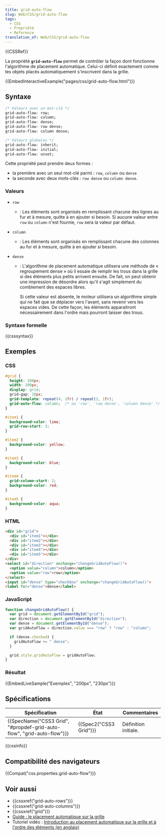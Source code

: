 ```yaml
---
title: grid-auto-flow
slug: Web/CSS/grid-auto-flow
tags:
  - CSS
  - Propriété
  - Reference
translation_of: Web/CSS/grid-auto-flow
---
```

{{CSSRef}}

La propriété **`grid-auto-flow`** permet de contrôler la façon dont fonctionne l'algorithme de placement automatique. Celui-ci définit exactement comme les objets placés automatiquement s'inscrivent dans la grille.

{{EmbedInteractiveExample("pages/css/grid-auto-flow.html")}}

## Syntaxe

```css
/* Valeurs avec un mot-clé */
grid-auto-flow: row;
grid-auto-flow: column;
grid-auto-flow: dense;
grid-auto-flow: row dense;
grid-auto-flow: column dense;

/* Valeurs globales */
grid-auto-flow: inherit;
grid-auto-flow: initial;
grid-auto-flow: unset;
```

Cette propriété peut prendre deux formes :

- la première avec un seul mot-clé parmi : `row`, `column` ou `dense`
- la seconde avec deux mots-clés : `row dense` ou `column dense`.

### Valeurs

- `row`
  - : Les éléments sont organisés en remplissant chacune des lignes au fur et à mesure, quitte à en ajouter si besoin. Si aucune valeur entre `row` ou `column` n'est fournie, `row` sera la valeur par défaut.
- `column`
  - : Les éléments sont organisés en remplissant chacune des colonnes au fur et à mesure, quitte à en ajouter si besoin.
- `dense`

  - : L'algorithme de placement automatique utilisera une méthode de « regroupement dense » où il essaie de remplir les trous dans la grille si des éléments plus petits arrivent ensuite. De fait, on peut obtenir une impression de désordre alors qu'il s'agit simplement du comblement des espaces libres.

    Si cette valeur est absente, le moteur utilisera un algorithme simple qui ne fait que se déplacer vers l'avant, sans revenir vers les espaces vides. De cette façon, les éléments apparaitront nécessairement dans l'ordre mais pourront laisser des trous.

### Syntaxe formelle

{{csssyntax}}

## Exemples

### CSS

```css
#grid {
  height: 200px;
  width: 200px;
  display: grid;
  grid-gap: 10px;
  grid-template: repeat(4, 1fr) / repeat(2, 1fr);
  grid-auto-flow: column;  /* ou 'row', 'row dense', 'column dense' */
}

#item1 {
  background-color: lime;
  grid-row-start: 3;
}

#item2 {
  background-color: yellow;
}

#item3 {
  background-color: blue;
}

#item4 {
  grid-column-start: 2;
  background-color: red;
}

#item5 {
  background-color: aqua;
}
```

### HTML

```html
<div id="grid">
  <div id="item1"></div>
  <div id="item2"></div>
  <div id="item3"></div>
  <div id="item4"></div>
  <div id="item5"></div>
</div>
<select id="direction" onchange="changeGridAutoFlow()">
  <option value="column">column</option>
  <option value="row">row</option>
</select>
<input id="dense" type="checkbox" onchange="changeGridAutoFlow()">
<label for="dense">dense</label>
```

### JavaScript

```js
function changeGridAutoFlow() {
  var grid = document.getElementById("grid");
  var direction = document.getElementById("direction");
  var dense = document.getElementById("dense");
  var gridAutoFlow = direction.value === "row" ? "row" : "column";

  if (dense.checked) {
    gridAutoFlow += " dense";
  }

  grid.style.gridAutoFlow = gridAutoFlow;
}
```

### Résultat

{{EmbedLiveSample("Exemples", "200px", "230px")}}

## Spécifications

| Spécification                                                                                | État                         | Commentaires         |
| -------------------------------------------------------------------------------------------- | ---------------------------- | -------------------- |
| {{SpecName("CSS3 Grid", "#propdef-grid-auto-flow", "grid-auto-flow")}} | {{Spec2("CSS3 Grid")}} | Définition initiale. |

{{cssinfo}}

## Compatibilité des navigateurs

{{Compat("css.properties.grid-auto-flow")}}

## Voir aussi

- {{cssxref("grid-auto-rows")}}
- {{cssxref("grid-auto-columns")}}
- {{cssxref("grid")}}
- [Guide : le placement automatique sur la grille](/fr/docs/Web/CSS/CSS_Grid_Layout/Placement_automatique_sur_une_grille_CSS)
- Tutoriel vidéo : [Introduction au placement automatique sur la grille et à l'ordre des éléments (en anglais)](http://gridbyexample.com/video/series-auto-placement-order/)
